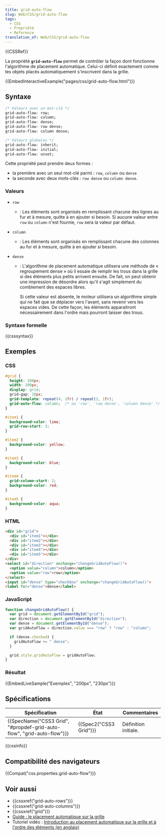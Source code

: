 ```yaml
---
title: grid-auto-flow
slug: Web/CSS/grid-auto-flow
tags:
  - CSS
  - Propriété
  - Reference
translation_of: Web/CSS/grid-auto-flow
---
```

{{CSSRef}}

La propriété **`grid-auto-flow`** permet de contrôler la façon dont fonctionne l'algorithme de placement automatique. Celui-ci définit exactement comme les objets placés automatiquement s'inscrivent dans la grille.

{{EmbedInteractiveExample("pages/css/grid-auto-flow.html")}}

## Syntaxe

```css
/* Valeurs avec un mot-clé */
grid-auto-flow: row;
grid-auto-flow: column;
grid-auto-flow: dense;
grid-auto-flow: row dense;
grid-auto-flow: column dense;

/* Valeurs globales */
grid-auto-flow: inherit;
grid-auto-flow: initial;
grid-auto-flow: unset;
```

Cette propriété peut prendre deux formes :

- la première avec un seul mot-clé parmi : `row`, `column` ou `dense`
- la seconde avec deux mots-clés : `row dense` ou `column dense`.

### Valeurs

- `row`
  - : Les éléments sont organisés en remplissant chacune des lignes au fur et à mesure, quitte à en ajouter si besoin. Si aucune valeur entre `row` ou `column` n'est fournie, `row` sera la valeur par défaut.
- `column`
  - : Les éléments sont organisés en remplissant chacune des colonnes au fur et à mesure, quitte à en ajouter si besoin.
- `dense`

  - : L'algorithme de placement automatique utilisera une méthode de « regroupement dense » où il essaie de remplir les trous dans la grille si des éléments plus petits arrivent ensuite. De fait, on peut obtenir une impression de désordre alors qu'il s'agit simplement du comblement des espaces libres.

    Si cette valeur est absente, le moteur utilisera un algorithme simple qui ne fait que se déplacer vers l'avant, sans revenir vers les espaces vides. De cette façon, les éléments apparaitront nécessairement dans l'ordre mais pourront laisser des trous.

### Syntaxe formelle

{{csssyntax}}

## Exemples

### CSS

```css
#grid {
  height: 200px;
  width: 200px;
  display: grid;
  grid-gap: 10px;
  grid-template: repeat(4, 1fr) / repeat(2, 1fr);
  grid-auto-flow: column;  /* ou 'row', 'row dense', 'column dense' */
}

#item1 {
  background-color: lime;
  grid-row-start: 3;
}

#item2 {
  background-color: yellow;
}

#item3 {
  background-color: blue;
}

#item4 {
  grid-column-start: 2;
  background-color: red;
}

#item5 {
  background-color: aqua;
}
```

### HTML

```html
<div id="grid">
  <div id="item1"></div>
  <div id="item2"></div>
  <div id="item3"></div>
  <div id="item4"></div>
  <div id="item5"></div>
</div>
<select id="direction" onchange="changeGridAutoFlow()">
  <option value="column">column</option>
  <option value="row">row</option>
</select>
<input id="dense" type="checkbox" onchange="changeGridAutoFlow()">
<label for="dense">dense</label>
```

### JavaScript

```js
function changeGridAutoFlow() {
  var grid = document.getElementById("grid");
  var direction = document.getElementById("direction");
  var dense = document.getElementById("dense");
  var gridAutoFlow = direction.value === "row" ? "row" : "column";

  if (dense.checked) {
    gridAutoFlow += " dense";
  }

  grid.style.gridAutoFlow = gridAutoFlow;
}
```

### Résultat

{{EmbedLiveSample("Exemples", "200px", "230px")}}

## Spécifications

| Spécification                                                                                | État                         | Commentaires         |
| -------------------------------------------------------------------------------------------- | ---------------------------- | -------------------- |
| {{SpecName("CSS3 Grid", "#propdef-grid-auto-flow", "grid-auto-flow")}} | {{Spec2("CSS3 Grid")}} | Définition initiale. |

{{cssinfo}}

## Compatibilité des navigateurs

{{Compat("css.properties.grid-auto-flow")}}

## Voir aussi

- {{cssxref("grid-auto-rows")}}
- {{cssxref("grid-auto-columns")}}
- {{cssxref("grid")}}
- [Guide : le placement automatique sur la grille](/fr/docs/Web/CSS/CSS_Grid_Layout/Placement_automatique_sur_une_grille_CSS)
- Tutoriel vidéo : [Introduction au placement automatique sur la grille et à l'ordre des éléments (en anglais)](http://gridbyexample.com/video/series-auto-placement-order/)
